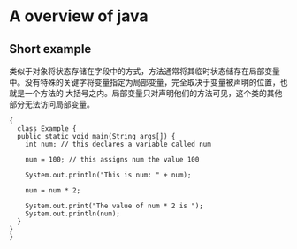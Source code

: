 # A overview of java
## Short example
类似于对象将状态存储在字段中的方式，方法通常将其临时状态储存在局部变量中。没有特殊的关键字将变量指定为局部变量，完全取决于变量被声明的位置，也就是一个方法的
大括号之内。局部变量只对声明他们的方法可见，这个类的其他部分无法访问局部变量。  
```
{
  class Example {
  public static void main(String args[]) {
    int num; // this declares a variable called num

    num = 100; // this assigns num the value 100

    System.out.println("This is num: " + num);

    num = num * 2;

    System.out.print("The value of num * 2 is ");
    System.out.println(num);
  }
}
}
```
